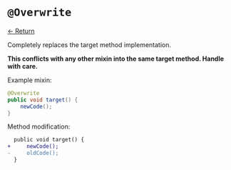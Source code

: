 # `@Overwrite`

[<- Return](README.md)

Completely replaces the target method implementation.

**This conflicts with any other mixin into the same target method. Handle with care.**

Example mixin:
```java
@Overwrite
public void target() {
    newCode();
}
```

Method modification:

```patch
  public void target() {
+     newCode();
-     oldCode();
  }
```
